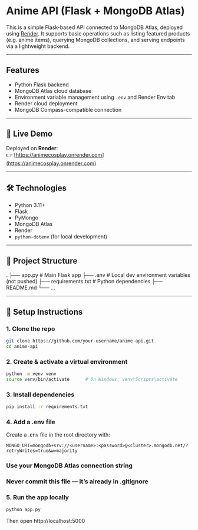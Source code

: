 # Anime API (Flask + MongoDB Atlas)

This is a simple Flask-based API connected to MongoDB Atlas, deployed using [Render](https://render.com/). It supports basic operations such as listing featured products (e.g. anime items), querying MongoDB collections, and serving endpoints via a lightweight backend.

---

## Features

- Python Flask backend
- MongoDB Atlas cloud database
- Environment variable management using `.env` and Render Env tab
- Render cloud deployment
- MongoDB Compass-compatible connection

---

## 🚀 Live Demo

Deployed on **Render**:  
👉 [https://animecosplay.onrender.com](https://animecosplay.onrender.com)

---

## 🛠 Technologies

- Python 3.11+
- Flask
- PyMongo
- MongoDB Atlas
- Render
- `python-dotenv` (for local development)

---

## 📁 Project Structure

.
├── app.py # Main Flask app
├── .env # Local dev environment variables (not pushed)
├── requirements.txt # Python dependencies
├── README.md
└── ...

---

## 💾 Setup Instructions

### 1. Clone the repo

```bash
git clone https://github.com/your-username/anime-api.git
cd anime-api
```

### 2. Create & activate a virtual environment

```bash
python -m venv venv
source venv/bin/activate      # On Windows: venv\Scripts\activate
```


### 3. Install dependencies
```bash
pip install -r requirements.txt
```


### 4. Add a .env file
Create a .env file in the root directory with:

```env
MONGO_URI=mongodb+srv://<username>:<password>@<cluster>.mongodb.net/?retryWrites=true&w=majority
```
###  Use your MongoDB Atlas connection string
###  Never commit this file — it’s already in .gitignore

### 5. Run the app locally
```bash
python app.py
```
Then open http://localhost:5000
